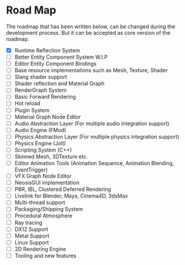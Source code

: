# Road Map

The roadmap that has been written below, can be changed during the development process. But it can be 
accepted as core version of the roadmap.

- [x] Runtime Reflection System
- [ ] Better Entity Component System W.I.P
- [ ] Editor Entity Component Bindings
- [ ] Base resource implementations such as Mesh, Texture, Shader
- [ ] Slang shader support
- [ ] Shader reflection and Material Graph
- [ ] RenderGraph System
- [ ] Basic Forward Rendering
- [ ] Hot reload
- [ ] Plugin System
- [ ] Material Graph Node Editor
- [ ] Audio Abstraction Layer (For multiple audio integration support)
- [ ] Audio Engine (FMod)
- [ ] Physics Abstraction Layer (For multiple physics integration support)
- [ ] Physics Engine (Jolt)
- [ ] Scripting System (C++)
- [ ] Skinned Mesh, 3DTexture etc.
- [ ] Editor Animation Tools (Animation Sequence, Animation Blending, EventTrigger)
- [ ] VFX Graph Node Editor
- [ ] NeosisGUI implementation
- [ ] PBR, IBL, Clustered Deferred Rendering
- [ ] Livelink for Blender, Maya, Cinema4D, 3dsMax
- [ ] Multi-thread support
- [ ] Packaging/Shipping System
- [ ] Procedural Atmosphere
- [ ] Ray tracing
- [ ] DX12 Support
- [ ] Metal Support
- [ ] Linux Support
- [ ] 2D Rendering Engine
- [ ] Tooling and new features
